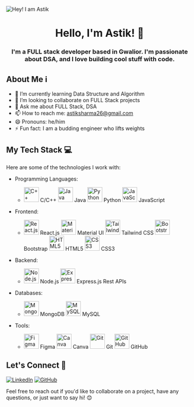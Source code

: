 
![Hey! I am Astik](https://github.com/AstikSharma/AstikSharma/assets/132981717/efeb2b4b-f6d5-4506-97cf-56714f5e5c75)


<div align="center">
  
<h1>Hello, I'm Astik! 👋</h1>

<h3>I'm a FULL stack developer based in Gwalior. I'm passionate about DSA, and I love building cool stuff with code.</h3>

</div>

## About Me ℹ️

- 🌱 I’m currently learning Data Structure and Algorithm
- 💞️ I’m looking to collaborate on FULL Stack projects
- 💬 Ask me about FULL Stack, DSA
- 📫 How to reach me: [astiksharma26@gmail.com](mailto:astiksharma26@gmail.com)
- 😄 Pronouns: he/him
- ⚡ Fun fact: I am a budding engineer who lifts weights 

## My Tech Stack 💻

Here are some of the technologies I work with:

- Programming Languages: 
  - <img src="https://img.icons8.com/color/48/000000/c-plus-plus-logo.png" alt="C++" width="40"/> C/C++ <img src="https://img.icons8.com/color/48/000000/java-coffee-cup-logo.png" alt="Java" width="40"/> Java <img src="https://img.icons8.com/color/48/000000/python.png" alt="Python" width="40"/> Python <img src="https://img.icons8.com/color/48/000000/javascript.png" alt="JavaScript" width="40"/> JavaScript

- Frontend: 
  - <img src="https://img.icons8.com/color/48/000000/react-native.png" alt="React.js" width="40"/> React.js <img src="https://img.icons8.com/color/48/000000/material-ui.png" alt="Material UI" width="40"/> Material UI <img src="https://courses.javacodegeeks.com/wp-content/uploads/2021/02/3542736_21cf-768x430.jpg" alt="Tailwind CSS" width="40"/> Tailwind CSS <img src="https://img.icons8.com/color/48/000000/bootstrap.png" alt="Bootstrap" width="40"/> Bootstrap <img src="https://img.icons8.com/color/48/000000/html-5.png" alt="HTML5" width="40"/> HTML5 <img src="https://img.icons8.com/color/48/000000/css3.png" alt="CSS3" width="40"/> CSS3

- Backend: 
  - <img src="https://img.icons8.com/color/48/000000/nodejs.png" alt="Node.js" width="40"/> Node.js <img src="https://img.icons8.com/color/48/000000/express.png" alt="Express.js" width="40"/> Express.js Rest APIs

- Databases: 
  - <img src="https://img.icons8.com/color/48/000000/mongodb.png" alt="MongoDB" width="40"/> MongoDB <img src="https://img.icons8.com/ios-filled/50/000000/mysql-logo.png" alt="MySQL" width="40"/> MySQL

- Tools: 
  - <img src="https://img.icons8.com/fluent/48/000000/figma.png" alt="Figma" width="40"/> Figma <img src="https://img.icons8.com/color/48/000000/canva.png" alt="Canva" width="40"/> Canva <img src="https://img.icons8.com/color/48/000000/git.png" alt="Git" width="40"/> Git <img src="https://img.icons8.com/ios-filled/50/000000/github.png" alt="GitHub" width="40"/> GitHub


## Let's Connect 🤝

[![LinkedIn](https://img.shields.io/badge/-LinkedIn-blue?style=for-the-badge&logo=linkedin)](https://www.linkedin.com/in/astiksharma/)
[![GitHub](https://img.shields.io/badge/-GitHub-black?style=for-the-badge&logo=github)](https://github.com/AstikSharma/)

Feel free to reach out if you'd like to collaborate on a project, have any questions, or just want to say hi! 😊
